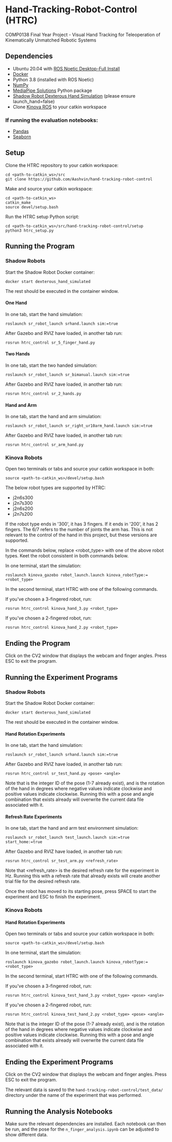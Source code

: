 # Hand-Tracking-Robot-Control (HTRC)
COMP0138 Final Year Project - Visual Hand Tracking for Teleoperation of Kinematically Unmatched Robotic Systems

## Dependencies
- Ubuntu 20.04 with [ROS Noetic Desktop-Full Install](http://wiki.ros.org/noetic/Installation/Ubuntu)
- [Docker](https://docs.docker.com/get-docker/)
- Python 3.8 (installed with ROS Noetic)
- [NumPy](https://pypi.org/project/numpy/)
- [MediaPipe Solutions](https://pypi.org/project/mediapipe/) Python package
- [Shadow Robot Dexterous Hand Simulation](https://shadow-robot-company-dexterous-hand.readthedocs-hosted.com/en/latest/user_guide/sim_gazebo.html) (please ensure launch_hand=false)
- Clone [Kinova ROS](https://github.com/Kinovarobotics/kinova-ros/tree/noetic-devel) to your catkin workspace

### If running the evaluation notebooks:
- [Pandas](https://pypi.org/project/pandas/)
- [Seaborn](https://pypi.org/project/seaborn/)

## Setup
Clone the HTRC repository to your catkin workspace:

```
cd <path-to-catkin_ws>/src
git clone https://github.com/Aashvin/hand-tracking-robot-control
```

Make and source your catkin workspace:

```
cd <path-to-catkin_ws>
catkin_make
source devel/setup.bash
```

Run the HTRC setup Python script:

```
cd <path-to-catkin_ws>/src/hand-tracking-robot-control/setup
python3 htrc_setup.py
```

## Running the Program

### Shadow Robots

Start the Shadow Robot Docker container:

`docker start dexterous_hand_simulated`

The rest should be executed in the container window.

#### One Hand

In one tab, start the hand simulation:

`roslaunch sr_robot_launch srhand.launch sim:=true`

After Gazebo and RVIZ have loaded, in another tab run:

`rosrun htrc_control sr_5_finger_hand.py`

#### Two Hands

In one tab, start the two handed simulation:

`roslaunch sr_robot_launch sr_bimanual.launch sim:=true`

After Gazebo and RVIZ have loaded, in another tab run:

`rosrun htrc_control sr_2_hands.py`

#### Hand and Arm

In one tab, start the hand and arm simulation:

`roslaunch sr_robot_launch sr_right_ur10arm_hand.launch sim:=true`

After Gazebo and RVIZ have loaded, in another tab run:

`rosrun htrc_control sr_arm_hand.py`

### Kinova Robots

Open two terminals or tabs and source your catkin workspace in both:

`source <path-to-catkin_ws>/devel/setup.bash`

The below robot types are supported by HTRC:
- j2n6s300
- j2n7s300
- j2n6s200
- j2n7s200

If the robot type ends in '300', it has 3 fingers. If it ends in '200', it has 2 fingers. The 6/7 refers to the number of joints the arm has. This is not relevant to the control of the hand in this project, but these versions are supported.

In the commands below, replace <robot_type> with one of the above robot types. Keet the robot consistent in both commands below.

In one terminal, start the simulation:

`roslaunch kinova_gazebo robot_launch.launch kinova_robotType:=<robot_type>`

In the second terminal, start HTRC with one of the following commands.

If you've chosen a 3-fingered robot, run:

`rosrun htrc_control kinova_hand_3.py <robot_type>`

If you've chosen a 2-fingered robot, run:

`rosrun htrc_control kinova_hand_2.py <robot_type>`

## Ending the Program

Click on the CV2 window that displays the webcam and finger angles. Press ESC to exit the program.

## Running the Experiment Programs

### Shadow Robots

Start the Shadow Robot Docker container:

`docker start dexterous_hand_simulated`

The rest should be executed in the container window.

#### Hand Rotation Experiments

In one tab, start the hand simulation:

`roslaunch sr_robot_launch srhand.launch sim:=true`

After Gazebo and RVIZ have loaded, in another tab run:

`rosrun htrc_control sr_test_hand.py <pose> <angle>`

Note that <Pose> is the integer ID of the pose (1-7 already exist), and <angle> is the rotation of the hand in degrees where negative values indicate clockwise and positive values indicate clockwise. Running this with a pose and angle combination that exists already will overwrite the current data file associated with it.

#### Refresh Rate Experiments

In one tab, start the hand and arm test environment simulation:

`roslaunch sr_robot_launch test_launch.launch sim:=true start_home:=true`

After Gazebo and RVIZ have loaded, in another tab run:

`rosrun htrc_control sr_test_arm.py <refresh_rate>`

Note that <refresh_rate> is the desired refresh rate for the experiment in Hz. Running this with a refresh rate that already exists will create another trial file for the desired refresh rate.

Once the robot has moved to its starting pose, press SPACE to start the experiment and ESC to finish the experiment.

### Kinova Robots

#### Hand Rotation Experiments

Open two terminals or tabs and source your catkin workspace in both:

`source <path-to-catkin_ws>/devel/setup.bash`

In one terminal, start the simulation:

`roslaunch kinova_gazebo robot_launch.launch kinova_robotType:=<robot_type>`

In the second terminal, start HTRC with one of the following commands.

If you've chosen a 3-fingered robot, run:

`rosrun htrc_control kinova_test_hand_3.py <robot_type> <pose> <angle>`

If you've chosen a 2-fingered robot, run:

`rosrun htrc_control kinova_test_hand_2.py <robot_type> <pose> <angle>`

Note that <Pose> is the integer ID of the pose (1-7 already exist), and <angle> is the rotation of the hand in degrees where negative values indicate clockwise and positive values indicate clockwise. Running this with a pose and angle combination that exists already will overwrite the current data file associated with it.

## Ending the Experiment Programs

Click on the CV2 window that displays the webcam and finger angles. Press ESC to exit the program.

The relevant data is saved to the `hand-tracking-robot-control/test_data/` directory under the name of the experiment that was performed.

## Running the Analysis Notebooks

Make sure the relevant dependencies are installed. Each notebook can then be run, and the pose for the `n_finger_analysis.ipynb` can be adjusted to show different data.